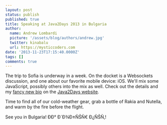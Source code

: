 ```yaml
---
layout: post
status: publish
published: true
title: Speaking at Java2Days 2013 in Bulgaria
author:
  name: Andrew Lombardi
  picture: '/assets/blog/authors/andrew.jpg'
  twitter: kinabalu
  url: https://mysticcoders.com
date: '2013-11-23T17:15:40.0000Z'
tags: []
comments: true
---
```

The trip to Sofia is underway in a week.  On the docket is a Websockets discussion, and one about our favorite mobile device: iOS.  We'll mix some JavaScript, possibly others into the mix as well.  Check out the details and my <a href="http://2013.java2days.com/?p=408">fancy new bio</a> on the <a href="http://2013.java2days.com/">Java2Days website</a>.

Time to find all of our cold-weather gear, grab a bottle of Rakia and Nutella, and warm by the fire before the flight.

See you in Bulgaria!  ÐÐ° Ð´Ð¾Ð±ÑŠÑ€ Ð¿ÑŠÑ‚!


